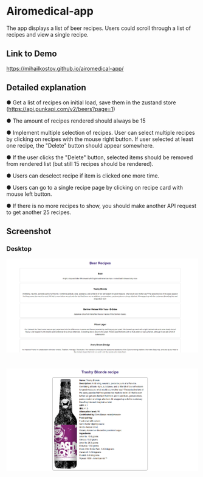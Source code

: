 # Airomedical-app
The app displays a list of beer recipes. Users could scroll through a list of recipes and view a single recipe.
## Link to Demo
https://mihailkostov.github.io/airomedical-app/
## Detailed explanation
● Get a list of recipes on initial load, save them in the zustand store
(https://api.punkapi.com/v2/beers?page=1)

● The amount of recipes rendered should always be 15

● Implement multiple selection of recipes. User can select multiple recipes by clicking on
recipes with the mouse right button. If user selected at least one recipe, the "Delete"
button should appear somewhere.

● If the user clicks the "Delete" button, selected items should be removed from rendered
list (but still 15 recipes should be rendered).

● Users can deselect recipe if item is clicked one more time.

● Users can go to a single recipe page by clicking on recipe card with mouse left button.

● If there is no more recipes to show, you should make another API request to get another
25 recipes.



## Screenshot
### Desktop
![](https://github.com/MihailKostov/images/blob/master/AiroMedicalFront.png)
#
![](https://github.com/MihailKostov/images/blob/master/AiroMedicalBack.png)
